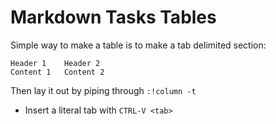 # Markdown Tasks Tables

Simple way to make a table is to make a tab delimited section:

```
Header 1	Header 2
Content 1	Content 2
```

Then lay it out by piping through `:!column -t`

- Insert a literal tab with `CTRL-V <tab>`
